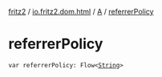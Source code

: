 [fritz2](../../index.md) / [io.fritz2.dom.html](../index.md) / [A](index.md) / [referrerPolicy](./referrer-policy.md)

# referrerPolicy

`var referrerPolicy: Flow<`[`String`](https://kotlinlang.org/api/latest/jvm/stdlib/kotlin/-string/index.html)`>`